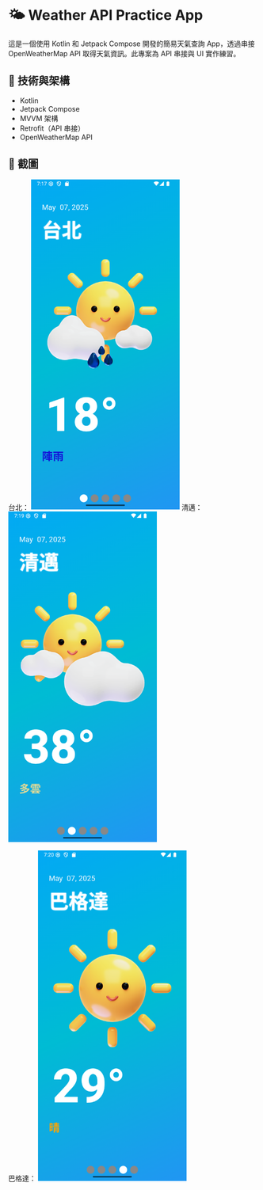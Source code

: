 # 🌤️ Weather API Practice App

這是一個使用 Kotlin 和 Jetpack Compose 開發的簡易天氣查詢 App，透過串接 OpenWeatherMap API 取得天氣資訊。此專案為 API 串接與 UI 實作練習。

## 🔧 技術與架構

- Kotlin
- Jetpack Compose
- MVVM 架構
- Retrofit（API 串接）
- OpenWeatherMap API

## 📸 截圖

台北：
<img src="Screenshot_01.png" alt="Home Screen" width="300"/>
清邁：
<img src="Screenshot_02.png" alt="Home Screen" width="300"/>

巴格達：
<img src="Screenshot_03.png" alt="Home Screen" width="300"/>
